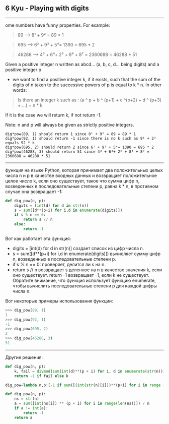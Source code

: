 ## 6 Kyu - Playing with digits

---

ome numbers have funny properties. For example:

> 89 --> 8¹ + 9² = 89 \* 1

> 695 --> 6² + 9³ + 5⁴= 1390 = 695 \* 2

> 46288 --> 4³ + 6⁴+ 2⁵ + 8⁶ + 8⁷ = 2360688 = 46288 \* 51

Given a positive integer n written as abcd... (a, b, c, d... being digits) and a positive integer p

- we want to find a positive integer k, if it exists, such that the sum of the digits of n taken to the successive powers of p is equal to k \* n.
  In other words:

> Is there an integer k such as : (a ^ p + b ^ (p+1) + c ^(p+2) + d ^ (p+3) + ...) = n \* k

If it is the case we will return k, if not return -1.

Note: n and p will always be given as strictly positive integers.

```
dig*pow(89, 1) should return 1 since 8¹ + 9² = 89 = 89 * 1
dig*pow(92, 1) should return -1 since there is no k such as 9¹ + 2² equals 92 * k
dig*pow(695, 2) should return 2 since 6² + 9³ + 5⁴= 1390 = 695 * 2
dig*pow(46288, 3) should return 51 since 4³ + 6⁴+ 2⁵ + 8⁶ + 8⁷ = 2360688 = 46288 * 51
```

---

функция на языке Python, которая принимает два положительных целых числа n и p в качестве входных данных и возвращает положительное целое число k, если оно существует, такое что сумма цифр n, возведенных в последовательные степени p, равна k \* n, в противном случае она возвращает -1:

```python
def dig_pow(n, p):
    digits = [int(d) for d in str(n)]
    s = sum([d**(p+i) for i,d in enumerate(digits)])
    if s % n == 0:
        return s // n
    else:
        return -1
```

Вот как работает эта функция:

- digits = [int(d) for d in str(n)] создает список из цифр числа n.
- s = sum([d**(p+i) for i,d in enumerate(digits)]) вычисляет сумму цифр n, возведенных в последовательные степени p.
- if s % n == 0: проверяет, делится ли s на n.
- return s // n возвращает s деленное на n в качестве значения k, если оно существует.
  return -1 возвращает -1, если k не существует.
  Обратите внимание, что функция использует функцию enumerate, чтобы вычислить последовательные степени p для каждой цифры числа n.

Вот некоторые примеры использования функции:

```python
>>> dig_pow(89, 1)
1
>>> dig_pow(92, 1)
-1
>>> dig_pow(695, 2)
2
>>> dig_pow(46288, 3)
51
```

---

Другие решения:

```python
def dig_pow(n, p):
    k, fail = divmod(sum(int(d)**(p + i) for i, d in enumerate(str(n))), n)
    return -1 if fail else k
```

```python
dig_pow=lambda n,p:[-1 if sum([(int(str(n)[i]))**(p+i) for i in range (len(str(n)))])/n!=sum([(int(str(n)[i]))**(p+i) for i in range (len(str(n)))])//n else sum([(int(str(n)[i]))**(p+i) for i in range (len(str(n)))])//n][0]
```

```python
def dig_pow(n, p):
    ns = str(n)
    a = sum([int(ns[i]) ** (p + i) for i in range(len(ns))]) / n
    if a != int(a):
        return -1
    return a
```
